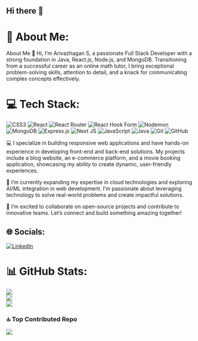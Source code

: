 ## Hi there 👋

# 💫 About Me:
About Me
👋 Hi, I’m Arivazhagan S, a passionate Full Stack Developer with a strong foundation in Java, React.js, Node.js, and MongoDB. Transitioning from a successful career as an online math tutor, I bring exceptional problem-solving skills, attention to detail, and a knack for communicating complex concepts effectively.
# 💻 Tech Stack:
![CSS3](https://img.shields.io/badge/css3-%231572B6.svg?style=for-the-badge&logo=css3&logoColor=white) ![React](https://img.shields.io/badge/react-%2320232a.svg?style=for-the-badge&logo=react&logoColor=%2361DAFB) ![React Router](https://img.shields.io/badge/React_Router-CA4245?style=for-the-badge&logo=react-router&logoColor=white) ![React Hook Form](https://img.shields.io/badge/React%20Hook%20Form-%23EC5990.svg?style=for-the-badge&logo=reacthookform&logoColor=white) ![Nodemon](https://img.shields.io/badge/NODEMON-%23323330.svg?style=for-the-badge&logo=nodemon&logoColor=%BBDEAD) ![MongoDB](https://img.shields.io/badge/MongoDB-%234ea94b.svg?style=for-the-badge&logo=mongodb&logoColor=white) ![Express.js](https://img.shields.io/badge/express.js-%23404d59.svg?style=for-the-badge&logo=express&logoColor=%2361DAFB) ![Next JS](https://img.shields.io/badge/Next-black?style=for-the-badge&logo=next.js&logoColor=white) ![JavaScript](https://img.shields.io/badge/javascript-%23323330.svg?style=for-the-badge&logo=javascript&logoColor=%23F7DF1E) ![Java](https://img.shields.io/badge/java-%23ED8B00.svg?style=for-the-badge&logo=openjdk&logoColor=white) ![Git](https://img.shields.io/badge/git-%23F05033.svg?style=for-the-badge&logo=git&logoColor=white) ![GitHub](https://img.shields.io/badge/github-%23121011.svg?style=for-the-badge&logo=github&logoColor=white)

💻 I specialize in building responsive web applications and have hands-on experience in developing front-end and back-end solutions. My projects include a blog website, an e-commerce platform, and a movie booking application, showcasing my ability to create dynamic, user-friendly experiences.

🌱 I’m currently expanding my expertise in cloud technologies and exploring AI/ML integration in web development. I’m passionate about leveraging technology to solve real-world problems and create impactful solutions.

🚀 I’m excited to collaborate on open-source projects and contribute to innovative teams. Let’s connect and build something amazing together!

## 🌐 Socials:
[![LinkedIn](https://img.shields.io/badge/LinkedIn-%230077B5.svg?logo=linkedin&logoColor=white)](https://linkedin.com/in/www.linkedin.com/in/arivazhagansathivel) 


# 📊 GitHub Stats:
![](https://github-readme-stats.vercel.app/api?username=ArivazhaganSakthivel&theme=dark&hide_border=false&include_all_commits=true&count_private=true)<br/>
![](https://github-readme-streak-stats.herokuapp.com/?user=ArivazhaganSakthivel&theme=dark&hide_border=false)<br/>
![](https://github-readme-stats.vercel.app/api/top-langs/?username=ArivazhaganSakthivel&theme=dark&hide_border=false&include_all_commits=true&count_private=true&layout=compact)

### 🔝 Top Contributed Repo
![](https://github-contributor-stats.vercel.app/api?username=ArivazhaganSakthivel&limit=5&theme=dark&combine_all_yearly_contributions=true)

<!-- Proudly created with GPRM ( https://gprm.itsvg.in ) -->
